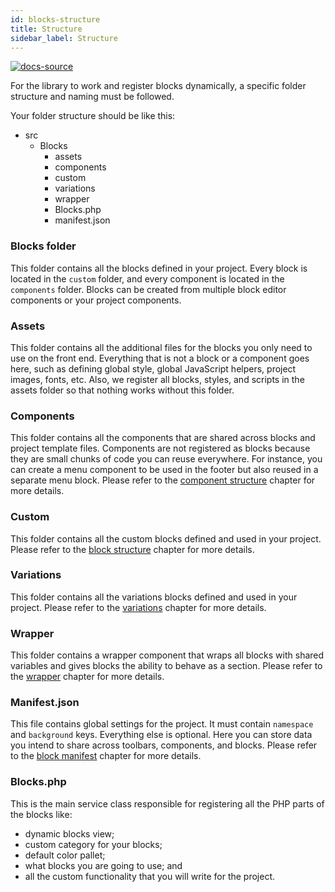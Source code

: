 ```yaml
---
id: blocks-structure
title: Structure
sidebar_label: Structure
---
```


[![docs-source](https://img.shields.io/badge/source-eigthshift--frontend--libs-yellow?style=for-the-badge&logo=javascript&labelColor=2a2a2a)](https://github.com/infinum/eightshift-frontend-libs/tree/4.0.0/blocks/init/src/blocks/)


For the library to work and register blocks dynamically, a specific folder structure and naming must be followed.

Your folder structure should be like this:

* src
  * Blocks
    * assets
    * components
    * custom
    * variations
    * wrapper
    * Blocks.php
    * manifest.json

### Blocks folder
This folder contains all the blocks defined in your project. Every block is located in the `custom` folder, and every component is located in the `components` folder. Blocks can be created from multiple block editor components or your project components.

### Assets
This folder contains all the additional files for the blocks you only need to use on the front end. Everything that is not a block or a component goes here, such as defining global style, global JavaScript helpers, project images, fonts, etc. Also, we register all blocks, styles, and scripts in the assets folder so that nothing works without this folder.

### Components
This folder contains all the components that are shared across blocks and project template files. Components are not registered as blocks because they are small chunks of code you can reuse everywhere. For instance, you can create a menu component to be used in the footer but also reused in a separate menu block. Please refer to the [component structure](blocks-component-structure) chapter for more details.

### Custom
This folder contains all the custom blocks defined and used in your project. Please refer to the [block structure](block-structure) chapter for more details.

### Variations
This folder contains all the variations blocks defined and used in your project. Please refer to the [variations](blocks-variations) chapter for more details.

### Wrapper
This folder contains a wrapper component that wraps all blocks with shared variables and gives blocks the ability to behave as a section. Please refer to the [wrapper](blocks-wrapper) chapter for more details.

### Manifest.json
This file contains global settings for the project. It must contain `namespace` and `background` keys. Everything else is optional. Here you can store data you intend to share across toolbars, components, and blocks. Please refer to the [block manifest](block-manifest) chapter for more details.

### Blocks.php

This is the main service class responsible for registering all the PHP parts of the blocks like:

* dynamic blocks view;
* custom category for your blocks;
* default color pallet;
* what blocks you are going to use; and
* all the custom functionality that you will write for the project.

<div class="legacy-badge legacy-badge--v5"></div>
